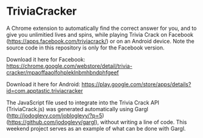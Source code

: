 TriviaCracker
=============

A Chrome extension to automatically find the correct answer for you, and to give you unlimitied lives and spins, while playing Trivia Crack on Facebook (https://apps.facebook.com/triviacrack/) or on an Android device. Note the source code in this repository is only for the Facebook version.

Download it here for Facebook: https://chrome.google.com/webstore/detail/trivia-cracker/mpaoffaaolfohpleklnbmhbndphfgeef

Download it here for Android: https://play.google.com/store/apps/details?id=com.apptastic.triviacracker


The JavaScript file used to integrate into the Trivia Crack API (TriviaCrack.js) was generated automatically using Gargl (http://jodoglevy.com/jobloglevy/?p=5) (https://github.com/jodoglevy/gargl), without writing a line of code. This weekend project serves as an example of what can be done with Gargl.
